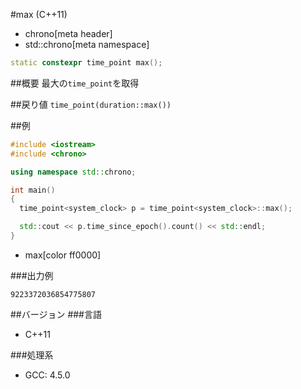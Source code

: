 #max (C++11)
* chrono[meta header]
* std::chrono[meta namespace]

```cpp
static constexpr time_point max();
```

##概要
最大の`time_point`を取得


##戻り値
`time_point(duration::max())`


##例
```cpp
#include <iostream>
#include <chrono>

using namespace std::chrono;

int main()
{
  time_point<system_clock> p = time_point<system_clock>::max();

  std::cout << p.time_since_epoch().count() << std::endl;
}
```
* max[color ff0000]

###出力例
```
9223372036854775807
```

##バージョン
###言語
- C++11

###処理系
- GCC: 4.5.0

